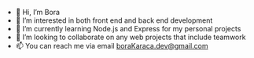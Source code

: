 - 👋 Hi, I’m Bora
- 👀 I’m interested in both front end and back end development
- 🌱 I’m currently learning Node.js and Express for my personal projects
- 💞️ I’m looking to collaborate on any web projects that include teamwork
- 📫 You can reach me via email boraKaraca.dev@gmail.com

<!---
BraveHeart-tex/BraveHeart-tex is a ✨ special ✨ repository because its `README.md` (this file) appears on your GitHub profile.
You can click the Preview link to take a look at your changes.
--->

